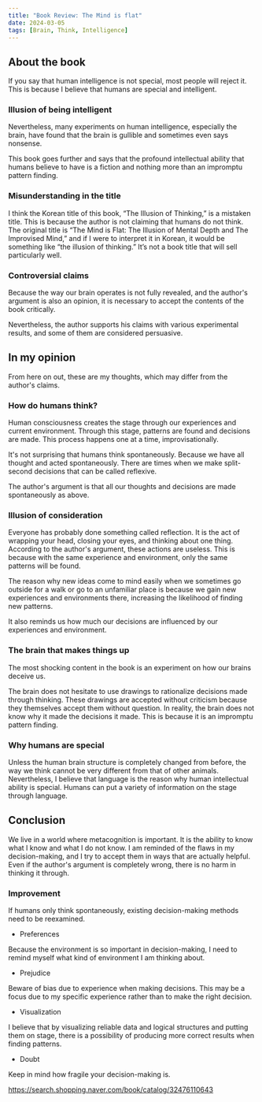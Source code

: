 ```yaml
---
title: "Book Review: The Mind is flat"
date: 2024-03-05
tags: [Brain, Think, Intelligence]
---
```


## About the book
If you say that human intelligence is not special, most people will reject it.
This is because I believe that humans are special and intelligent.

### Illusion of being intelligent
Nevertheless, many experiments on human intelligence, especially the brain, have found that the brain is gullible and sometimes even says nonsense.

This book goes further and says that the profound intellectual ability that humans believe to have is a fiction and nothing more than an impromptu pattern finding.

### Misunderstanding in the title
I think the Korean title of this book, “The Illusion of Thinking,” is a mistaken title. This is because the author is not claiming that humans do not think.
The original title is “The Mind is Flat: The Illusion of Mental Depth and The Improvised Mind,” and if I were to interpret it in Korean, it would be something like “the illusion of thinking.” It’s not a book title that will sell particularly well.

### Controversial claims
Because the way our brain operates is not fully revealed, and the author's argument is also an opinion, it is necessary to accept the contents of the book critically.

Nevertheless, the author supports his claims with various experimental results, and some of them are considered persuasive.

## In my opinion
From here on out, these are my thoughts, which may differ from the author's claims.

### How do humans think?
Human consciousness creates the stage through our experiences and current environment.
Through this stage, patterns are found and decisions are made.
This process happens one at a time, improvisationally.

It's not surprising that humans think spontaneously. Because we have all thought and acted spontaneously. There are times when we make split-second decisions that can be called reflexive.

The author's argument is that all our thoughts and decisions are made spontaneously as above.

### Illusion of consideration
Everyone has probably done something called reflection. It is the act of wrapping your head, closing your eyes, and thinking about one thing.
According to the author's argument, these actions are useless. This is because with the same experience and environment, only the same patterns will be found.

The reason why new ideas come to mind easily when we sometimes go outside for a walk or go to an unfamiliar place is because we gain new experiences and environments there, increasing the likelihood of finding new patterns.

It also reminds us how much our decisions are influenced by our experiences and environment.

### The brain that makes things up
The most shocking content in the book is an experiment on how our brains deceive us.

The brain does not hesitate to use drawings to rationalize decisions made through thinking.
These drawings are accepted without criticism because they themselves accept them without question.
In reality, the brain does not know why it made the decisions it made. This is because it is an impromptu pattern finding.

### Why humans are special
Unless the human brain structure is completely changed from before, the way we think cannot be very different from that of other animals.
Nevertheless, I believe that language is the reason why human intellectual ability is special. Humans can put a variety of information on the stage through language.

## Conclusion
We live in a world where metacognition is important. It is the ability to know what I know and what I do not know.
I am reminded of the flaws in my decision-making, and I try to accept them in ways that are actually helpful.
Even if the author's argument is completely wrong, there is no harm in thinking it through.

### Improvement
If humans only think spontaneously, existing decision-making methods need to be reexamined.

- Preferences

Because the environment is so important in decision-making, I need to remind myself what kind of environment I am thinking about.

- Prejudice

Beware of bias due to experience when making decisions. This may be a focus due to my specific experience rather than to make the right decision.

- Visualization

I believe that by visualizing reliable data and logical structures and putting them on stage, there is a possibility of producing more correct results when finding patterns.

- Doubt

Keep in mind how fragile your decision-making is.



https://search.shopping.naver.com/book/catalog/32476110643

